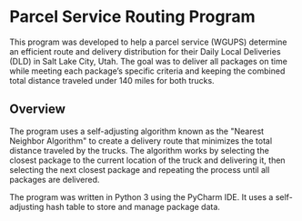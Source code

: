 # Parcel Service Routing Program
This program was developed to help a parcel service (WGUPS) determine an efficient route and delivery distribution for their Daily Local Deliveries (DLD) in Salt Lake City, Utah. The goal was to deliver all packages on time while meeting each package’s specific criteria and keeping the combined total distance traveled under 140 miles for both trucks.

## Overview
The program uses a self-adjusting algorithm known as the "Nearest Neighbor Algorithm" to create a delivery route that minimizes the total distance traveled by the trucks. The algorithm works by selecting the closest package to the current location of the truck and delivering it, then selecting the next closest package and repeating the process until all packages are delivered.

The program was written in Python 3 using the PyCharm IDE. It uses a self-adjusting hash table to store and manage package data.



